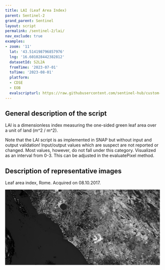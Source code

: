 ```yaml
---
title: LAI (Leaf Area Index)
parent: Sentinel-2
grand_parent: Sentinel
layout: script
permalink: /sentinel-2/lai/
nav_exclude: true
examples:
- zoom: '11'
  lat: '43.514198796857976'
  lng: '16.601028442382812'
  datasetId: S2L2A
  fromTime: '2023-07-01'
  toTime: '2023-08-01'
  platform:
  - CDSE
  - EOB
  evalscripturl: https://raw.githubusercontent.com/sentinel-hub/custom-scripts/master/sentinel-2/lai/script.js
---
```


## General description of the script

LAI is a dimensionless index measuring the one-sided green leaf area over a unit of land (m^2 / m^2).

Note that the LAI script is as implemented in SNAP but without input and output validation!
Input/output values which are suspect are not reported or changed. Most values, however, do not fall under this category.
Visualized as an interval from 0-3. This can be adjusted in the evaluatePixel method.

## Description of representative images

Leaf area index, Rome. Acquired on 08.10.2017.

![snow classifier](fig/fig1.png)